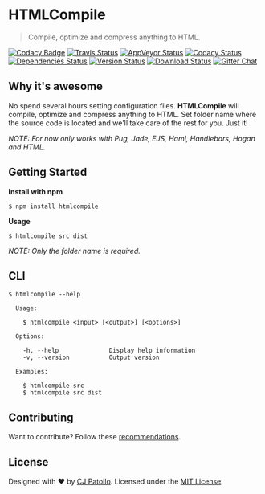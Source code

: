 # HTMLCompile

> Compile, optimize and compress anything to HTML.

[![Codacy Badge](https://api.codacy.com/project/badge/Grade/2b3d20fb1e2847bbbf7a1eaeebbae183)](https://www.codacy.com/app/cjpatoilo/htmlcompile?utm_source=github.com&utm_medium=referral&utm_content=cjpatoilo/htmlcompile&utm_campaign=badger)
[![Travis Status](https://travis-ci.org/cjpatoilo/htmlcompile.svg?branch=master)](https://travis-ci.org/cjpatoilo/htmlcompile?branch=master)
[![AppVeyor Status](https://ci.appveyor.com/api/projects/status/fit27aie1vb9fk9x?svg=true)](https://ci.appveyor.com/project/cjpatoilo/htmlcompile)
[![Codacy Status](https://img.shields.io/codacy/grade/2b3d20fb1e2847bbbf7a1eaeebbae183/master.svg)](https://www.codacy.com/app/cjpatoilo/htmlcompile/dashboard)
[![Dependencies Status](https://david-dm.org/cjpatoilo/htmlcompile.svg)](https://david-dm.org/cjpatoilo/htmlcompile)
[![Version Status](https://badge.fury.io/js/htmlcompile.svg)](https://www.npmjs.com/package/htmlcompile)
[![Download Status](https://img.shields.io/npm/dt/htmlcompile.svg)](https://www.npmjs.com/package/htmlcompile)
[![Gitter Chat](https://img.shields.io/badge/gitter-join_the_chat-4cc61e.svg)](https://gitter.im/cjpatoilo/htmlcompile)


## Why it's awesome

No spend several hours setting configuration files. **HTMLCompile** will compile, optimize and compress anything to HTML. Set folder name where the source code is located and we'll take care of the rest for you. Just it!

*NOTE: For now only works with Pug, Jade, EJS, Haml, Handlebars, Hogan and HTML.*


## Getting Started

**Install with npm**

```
$ npm install htmlcompile
```

**Usage**

```
$ htmlcompile src dist
```

*NOTE: Only the folder name is required.*


## CLI

```
$ htmlcompile --help

  Usage:

    $ htmlcompile <input> [<output>] [<options>]

  Options:

    -h, --help              Display help information
    -v, --version           Output version

  Examples:

    $ htmlcompile src
    $ htmlcompile src dist
```


## Contributing

Want to contribute? Follow these [recommendations](https://github.com/cjpatoilo/htmlcompile/blob/master/.github/contributing.md).


## License

Designed with ♥ by [CJ Patoilo](http://twitter.com/cjpatoilo). Licensed under the [MIT License](http://cjpatoilo.mit-license.org).
